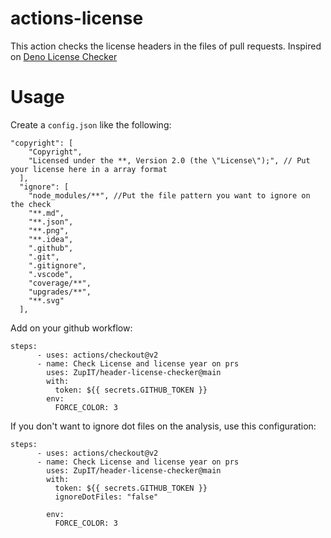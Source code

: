 # actions-license
This action checks the license headers in the files of  pull requests.
Inspired on [Deno License Checker]

# Usage

Create a `config.json` like the following:

```
"copyright": [
    "Copyright",
    "Licensed under the **, Version 2.0 (the \"License\");", // Put your license here in a array format
  ],
  "ignore": [
    "node_modules/**", //Put the file pattern you want to ignore on the check
    "**.md",
    "**.json",
    "**.png",
    "**.idea",
    ".github",
    ".git",
    ".gitignore",
    ".vscode",
    "coverage/**",
    "upgrades/**",
    "**.svg"
  ],
``` 

Add on your github workflow:

```
steps:
      - uses: actions/checkout@v2
      - name: Check License and license year on prs
        uses: ZupIT/header-license-checker@main
        with:
          token: ${{ secrets.GITHUB_TOKEN }}
        env:
          FORCE_COLOR: 3

``` 


If you don't want to ignore dot files on the analysis, use this configuration:

```
steps:
      - uses: actions/checkout@v2
      - name: Check License and license year on prs
        uses: ZupIT/header-license-checker@main
        with:
          token: ${{ secrets.GITHUB_TOKEN }}
          ignoreDotFiles: "false"
          
        env:
          FORCE_COLOR: 3
          

``` 
[Deno license checker]: https://github.com/kt3k/deno_license_checker
  
